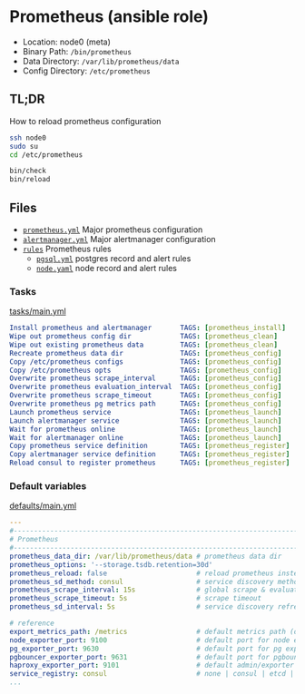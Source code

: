 # Prometheus (ansible role)

* Location: node0 (meta)
* Binary Path: `/bin/prometheus`
* Data Directory: `/var/lib/prometheus/data`
* Config Directory: `/etc/prometheus`

## TL;DR

How to reload prometheus configuration

```bash
ssh node0
sudo su
cd /etc/prometheus

bin/check
bin/reload
```

## Files

* [`prometheus.yml`](files/prometheus.yml) Major prometheus configuration
* [`alertmanager.yml`](files/alertmanager.yml) Major alertmanager configuration
* [`rules`](files/rules/) Prometheus rules
  * [`pgsql.yml`](files/rules/alert.yaml) postgres record and alert rules 
  * [`node.yaml`](files/rules/node.yml) node record and alert rules


### Tasks

[tasks/main.yml](tasks/main.yml)

```yaml
Install prometheus and alertmanager		  TAGS: [prometheus_install]
Wipe out prometheus config dir			  TAGS: [prometheus_clean]
Wipe out existing prometheus data		  TAGS: [prometheus_clean]
Recreate prometheus data dir			  TAGS: [prometheus_config]
Copy /etc/prometheus configs			  TAGS: [prometheus_config]
Copy /etc/prometheus opts				  TAGS: [prometheus_config]
Overwrite prometheus scrape_interval	  TAGS: [prometheus_config]
Overwrite prometheus evaluation_interval  TAGS: [prometheus_config]
Overwrite prometheus scrape_timeout		  TAGS: [prometheus_config]
Overwrite prometheus pg metrics path	  TAGS: [prometheus_config]
Launch prometheus service				  TAGS: [prometheus_launch]
Launch alertmanager service				  TAGS: [prometheus_launch]
Wait for prometheus online				  TAGS: [prometheus_launch]
Wait for alertmanager online			  TAGS: [prometheus_launch]
Copy prometheus service definition		  TAGS: [prometheus_register]
Copy alertmanager service definition	  TAGS: [prometheus_register]
Reload consul to register prometheus	  TAGS: [prometheus_register]
```

### Default variables

[defaults/main.yml](defaults/main.yml)

```yaml
---
#------------------------------------------------------------------------------
# Prometheus
#------------------------------------------------------------------------------
prometheus_data_dir: /var/lib/prometheus/data # prometheus data dir
prometheus_options: '--storage.tsdb.retention=30d'
prometheus_reload: false                      # reload prometheus instead of recreate it
prometheus_sd_method: consul                  # service discovery method: static|consul|etcd
prometheus_scrape_interval: 15s               # global scrape & evaluation interval
prometheus_scrape_timeout: 5s                 # scrape timeout
prometheus_sd_interval: 5s                    # service discovery refresh interval

# reference
export_metrics_path: /metrics                 # default metrics path (only for job 'pg')
node_exporter_port: 9100                      # default port for node exporter
pg_exporter_port: 9630                        # default port for pg exporter
pgbouncer_exporter_port: 9631                 # default port for pgbouncer exporter
haproxy_exporter_port: 9101                   # default admin/exporter port
service_registry: consul                      # none | consul | etcd | both
...
```